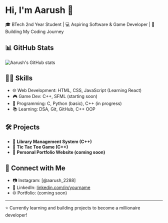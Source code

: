 # Hi, I'm Aarush 👋

🎓 BTech 2nd Year Student | 💻 Aspiring Software & Game Developer | 🚀 Building My Coding Journey
## 📊 GitHub Stats
![Aarush's GitHub stats](https://github-readme-stats.vercel.app/api?username=aarush01k&show_icons=true&theme=tokyonight)


## 👨‍💻 Skills
- 🌐 Web Development: HTML, CSS, JavaScript (Learning React)
- 🎮 Game Dev: C++, SFML (starting soon)
- 🧠 Programming: C, Python (basic), C++ (in progress)
- 📚 Learning: DSA, Git, GitHub, C++ OOP

## 🛠️ Projects
- 🔹 **Library Management System (C++)**
- 🔹 **Tic Tac Toe Game (C++)**
- 🔹 **Personal Portfolio Website (coming soon)**

## 🔗 Connect with Me
- 📷 Instagram: [@aarush_2288]
- 💼 LinkedIn: [linkedin.com/in/yourname](https://linkedin.com/in/yourname)
- 🌐 Portfolio: (coming soon)

---

⭐ Currently learning and building projects to become a millionaire developer!
